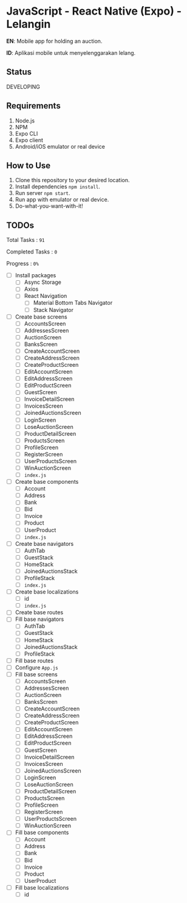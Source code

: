 # JavaScript - React Native (Expo) - Lelangin
**EN**: Mobile app for holding an auction.

**ID**: Aplikasi mobile untuk menyelenggarakan lelang.

## Status
DEVELOPING

## Requirements
1. Node.js
2. NPM
3. Expo CLI
4. Expo client
5. Android/iOS emulator or real device

## How to Use
1. Clone this repository to your desired location.
2. Install dependencies `npm install`.
3. Run server `npm start`.
4. Run app with emulator or real device.
5. Do-what-you-want-with-it!

## TODOs
Total Tasks : `91`

Completed Tasks : `0`

Progress : `0%`

- [ ] Install packages
  - [ ] Async Storage
  - [ ] Axios
  - [ ] React Navigation
    - [ ] Material Bottom Tabs Navigator
    - [ ] Stack Navigator
- [ ] Create base screens
  - [ ] AccountsScreen
  - [ ] AddressesScreen
  - [ ] AuctionScreen
  - [ ] BanksScreen
  - [ ] CreateAccountScreen
  - [ ] CreateAddressScreen
  - [ ] CreateProductScreen
  - [ ] EditAccountScreen
  - [ ] EditAddressScreen
  - [ ] EditProductScreen
  - [ ] GuestScreen
  - [ ] InvoiceDetailScreen
  - [ ] InvoicesScreen
  - [ ] JoinedAuctionsScreen
  - [ ] LoginScreen
  - [ ] LoseAuctionScreen
  - [ ] ProductDetailScreen
  - [ ] ProductsScreen
  - [ ] ProfileScreen
  - [ ] RegisterScreen
  - [ ] UserProductsScreen
  - [ ] WinAuctionScreen
  - [ ] `index.js`
- [ ] Create base components
  - [ ] Account
  - [ ] Address
  - [ ] Bank
  - [ ] Bid
  - [ ] Invoice
  - [ ] Product
  - [ ] UserProduct
  - [ ] `index.js`
- [ ] Create base navigators
  - [ ] AuthTab
  - [ ] GuestStack
  - [ ] HomeStack
  - [ ] JoinedAuctionsStack
  - [ ] ProfileStack
  - [ ] `index.js`
- [ ] Create base localizations
  - [ ] id
  - [ ] `index.js`
- [ ] Create base routes
- [ ] Fill base navigators
  - [ ] AuthTab
  - [ ] GuestStack
  - [ ] HomeStack
  - [ ] JoinedAuctionsStack
  - [ ] ProfileStack
- [ ] Fill base routes
- [ ] Configure `App.js`
- [ ] Fill base screens
  - [ ] AccountsScreen
  - [ ] AddressesScreen
  - [ ] AuctionScreen
  - [ ] BanksScreen
  - [ ] CreateAccountScreen
  - [ ] CreateAddressScreen
  - [ ] CreateProductScreen
  - [ ] EditAccountScreen
  - [ ] EditAddressScreen
  - [ ] EditProductScreen
  - [ ] GuestScreen
  - [ ] InvoiceDetailScreen
  - [ ] InvoicesScreen
  - [ ] JoinedAuctionsScreen
  - [ ] LoginScreen
  - [ ] LoseAuctionScreen
  - [ ] ProductDetailScreen
  - [ ] ProductsScreen
  - [ ] ProfileScreen
  - [ ] RegisterScreen
  - [ ] UserProductsScreen
  - [ ] WinAuctionScreen
- [ ] Fill base components
  - [ ] Account
  - [ ] Address
  - [ ] Bank
  - [ ] Bid
  - [ ] Invoice
  - [ ] Product
  - [ ] UserProduct
- [ ] Fill base localizations
  - [ ] id
